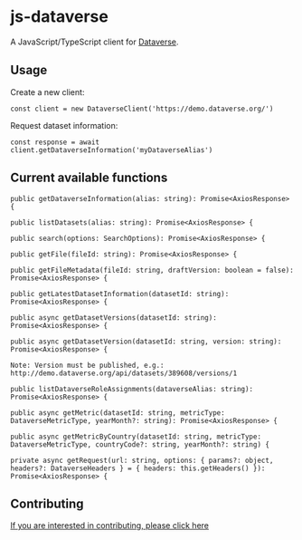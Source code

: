 # js-dataverse
A JavaScript/TypeScript client for [Dataverse](http://guides.dataverse.org/en/latest/api/).

## Usage
Create a new client:
```
const client = new DataverseClient('https://demo.dataverse.org/')
```

Request dataset information:
```
const response = await client.getDataverseInformation('myDataverseAlias')
```

## Current available functions
`public getDataverseInformation(alias: string): Promise<AxiosResponse> {`

`public listDatasets(alias: string): Promise<AxiosResponse> {`

`public search(options: SearchOptions): Promise<AxiosResponse> {`

`public getFile(fileId: string): Promise<AxiosResponse> {`

`public getFileMetadata(fileId: string, draftVersion: boolean = false): Promise<AxiosResponse> {`

`public getLatestDatasetInformation(datasetId: string): Promise<AxiosResponse> {`

`public async getDatasetVersions(datasetId: string): Promise<AxiosResponse> {`

```
public async getDatasetVersion(datasetId: string, version: string): Promise<AxiosResponse> {

Note: Version must be published, e.g.:
http://demo.dataverse.org/api/datasets/389608/versions/1
```

`public listDataverseRoleAssignments(dataverseAlias: string): Promise<AxiosResponse> {`

`public async getMetric(datasetId: string, metricType: DataverseMetricType, yearMonth?: string): Promise<AxiosResponse> {`

`public async getMetricByCountry(datasetId: string, metricType: DataverseMetricType, countryCode?: string, yearMonth?: string) {`

`private async getRequest(url: string, options: { params?: object, headers?: DataverseHeaders } = { headers: this.getHeaders() }): Promise<AxiosResponse> {`

## Contributing
[If you are interested in contributing, please click here](/CONTRIBUTING.md)